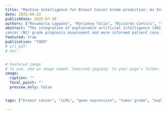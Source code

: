 ```yaml
---
title: "Machine Intelligence for Breast Cancer Grade prediction: An Interpretable LLM-Augmented Gene Expression Analysis"
date: 2025-09-23
publishDate: 2025-07-30
authors: ["Rosamaria Lappano", "Marianna Talia", "Riccardo Cantini", "**Nicola Gabriele**", "Paolo Trunfio", "Fabrizio Marozzo", "Loris Belcastro", "Francesco Conforti", "Maria Raffaella Ambrosio", "Marcello Maggiolini", "Domenico Talia"]
abstract: "The integration of explainable artificial intelligence (XAI) and large language models (LLMs) applied to publicly available cancer patient data offers a transformative opportunity in clinical settings. By enabling the extraction of predictive patterns from omics data and translating them into interpretable reports, we support breast
cancer (BC) grade prognosis assessment and more informed patient care. Addressing the challenge of interobserver variability in histological tumor grading, a key BC prognostic indicator, we introduce a framework that leverages transcriptomic data to predict histological grade in estrogen receptor-positive/HER2-negative BC patients. This data-driven tool holds promises for improving diagnostic accuracy and guiding clinical decision-making. Furthermore, by combining XAI with LLM-driven grade reporting, we generate clinically relevant outputs in articulated stakeholder-specific language that meet the different informational needs of clinicians and patients. This approach enables actionable insights for clinicians while empowering patients with personalized information, thereby supporting informed and patient-centered decision-making in oncology care."
featured: true
publication: "TODO"
# url_pdf:
# doi:


# Featured image
# To use, add an image named `featured.jpg/png` to your page's folder. 
image:
  caption: ""
  focal_point: ""
  preview_only: false


tags: ["breast cancer", "LLMs", "gene expression", "tumor grade", "explainable AI"]

---
```

